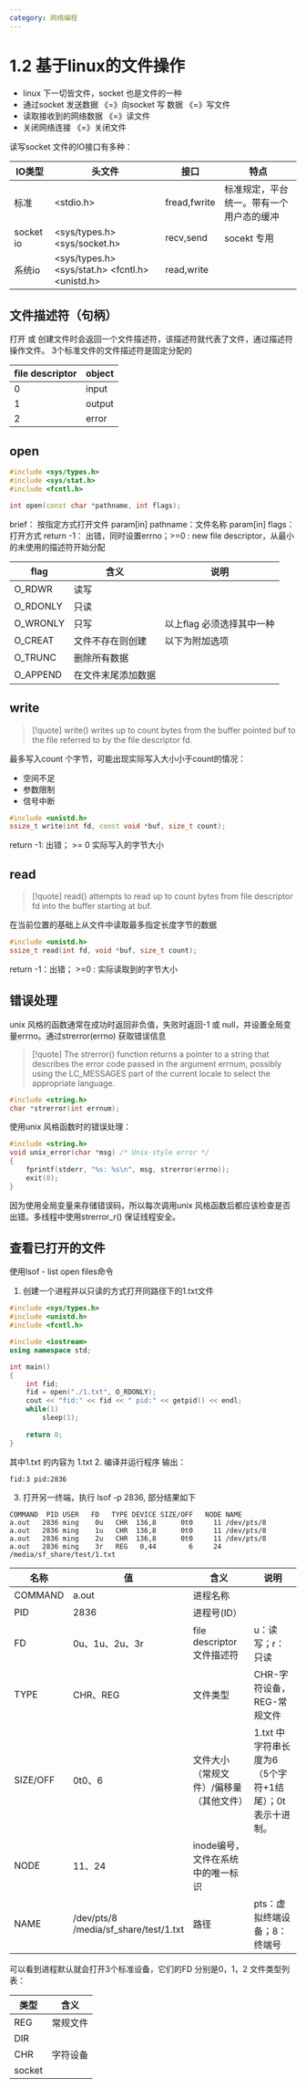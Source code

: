 ```yaml
---
category: 网络编程
---
```


# 1.2 基于linux的文件操作
- linux 下一切皆文件，socket 也是文件的一种
- 通过socket 发送数据 《=》向socket 写 数据 《=》写文件
- 读取接收到的网络数据 《=》读文件
- 关闭网络连接 《=》关闭文件

读写socket 文件的IO接口有多种：

| IO类型      | 头文件                                             | 接口           | 特点                   |
| --------- | ----------------------------------------------- | ------------ | -------------------- |
| 标准        | <stdio.h>                                       | fread,fwrite | 标准规定，平台统一。带有一个用户态的缓冲 |
| socket io | <sys/types.h> <sys/socket.h>                    | recv,send    | socekt 专用            |
| 系统io      | <sys/types.h> <sys/stat.h> <fcntl.h> <unistd.h> | read,write   |                      |

## 文件描述符（句柄）
打开 或 创建文件时会返回一个文件描述符，该描述符就代表了文件，通过描述符操作文件。
3个标准文件的文件描述符是固定分配的

| file descriptor | object |
| --------------- | ------ |
| 0               | input  |
| 1               | output |
| 2               | error  |
## open
``` cpp
#include <sys/types.h>
#include <sys/stat.h>
#include <fcntl.h>

int open(const char *pathname, int flags);
```
brief： 按指定方式打开文件
param\[in] pathname：文件名称
param\[in] flags：打开方式
return -1： 出错，同时设置errno；>=0 : new file descriptor，从最小的未使用的描述符开始分配

| flag     | 含义        | 说明              |
| -------- | --------- | --------------- |
| O_RDWR   | 读写        |                 |
| O_RDONLY | 只读        |                 |
| O_WRONLY | 只写        | 以上flag 必须选择其中一种 |
| O_CREAT  | 文件不存在则创建  | 以下为附加选项         |
| O_TRUNC  | 删除所有数据    |                 |
| O_APPEND | 在文件末尾添加数据 |                 |

## write
> [!quote]
>write()  writes  up to count bytes from the buffer pointed buf to the file referred to by the file descriptor fd.

最多写入count 个字节，可能出现实际写入大小小于count的情况：
- 空间不足
- 参数限制
- 信号中断

``` cpp
#include <unistd.h>
ssize_t write(int fd, const void *buf, size_t count);
```

return -1: 出错； >= 0 实际写入的字节大小

## read
>[!quote]
>  read() attempts to read up to count bytes from file descriptor fd into the buffer starting at  buf.

在当前位置的基础上从文件中读取最多指定长度字节的数据
``` cpp
#include <unistd.h>
ssize_t read(int fd, void *buf, size_t count);
```

return -1：出错； >=0 : 实际读取到的字节大小

## 错误处理
unix 风格的函数通常在成功时返回非负值，失败时返回-1 或 null，并设置全局变量errno。通过strerror(errno) 获取错误信息
>[!quote]
>    The strerror() function returns a pointer to a string that describes the error code passed in the argument errnum, possibly using the LC_MESSAGES part of the current locale to select  the appropriate  language. 

``` cpp
#include <string.h>
char *strerror(int errnum);
```

使用unix 风格函数时的错误处理：
``` cpp
#include <string.h>
void unix_error(char *msg) /* Unix-style error */
{
    fprintf(stderr, "%s: %s\n", msg, strerror(errno));
    exit(0);
}
```

因为使用全局变量来存储错误码，所以每次调用unix 风格函数后都应该检查是否出错。多线程中使用strerror_r() 保证线程安全。


## 查看已打开的文件
使用lsof - list open files命令

1. 创建一个进程并以只读的方式打开同路径下的1.txt文件
``` cpp
#include <sys/types.h>
#include <unistd.h>
#include <fcntl.h>

#include <iostream>
using namespace std;

int main()
{
	int fid;
	fid = open("./1.txt", O_RDONLY);
	cout << "fid:" << fid << " pid:" << getpid() << endl;
	while(1)
		sleep(1);
	
	return 0;
}
```
其中1.txt 的内容为 1.txt
2. 编译并运行程序
输出：
``` 
fid:3 pid:2836
```
3. 打开另一终端，执行 lsof -p 2836, 部分结果如下
``` 
COMMAND  PID USER   FD   TYPE DEVICE SIZE/OFF   NODE NAME
a.out   2836 ming    0u   CHR  136,8      0t0     11 /dev/pts/8
a.out   2836 ming    1u   CHR  136,8      0t0     11 /dev/pts/8
a.out   2836 ming    2u   CHR  136,8      0t0     11 /dev/pts/8
a.out   2836 ming    3r   REG   0,44        6     24 /media/sf_share/test/1.txt
```

| 名称       | 值                                        | 含义                   | 说明                                 |
| -------- | ---------------------------------------- | -------------------- | ---------------------------------- |
| COMMAND  | a.out                                    | 进程名称                 |                                    |
| PID      | 2836                                     | 进程号(ID）              |                                    |
| FD       | 0u、1u、2u、3r                              | file descriptor文件描述符 | u：读写；r：只读                          |
| TYPE     | CHR、REG                                  | 文件类型                 | CHR-字符设备，REG-常规文件                  |
| SIZE/OFF | 0t0、6                                    | 文件大小（常规文件）/偏移量（其他文件） | 1.txt 中字符串长度为6（5个字符+1结尾）；0t 表示十进制。 |
| NODE     | 11、24                                    | inode编号，文件在系统中的唯一标识  |                                    |
| NAME     | /dev/pts/8<br>/media/sf_share/test/1.txt | 路径                   | pts：虚拟终端设备；8：终端号                   |

可以看到进程默认就会打开3个标准设备，它们的FD 分别是0，1，2
文件类型列表：

| 类型     | 含义   |
| ------ | ---- |
| REG    | 常规文件 |
| DIR    |      |
| CHR    | 字符设备 |
| socket |      |

